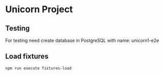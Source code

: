 # Unicorn Project

## Testing

For testing need create database in PostgreSQL with name: unicorn1-e2e

## Load fixtures

```bash
npm run execute fixtures-load
```
